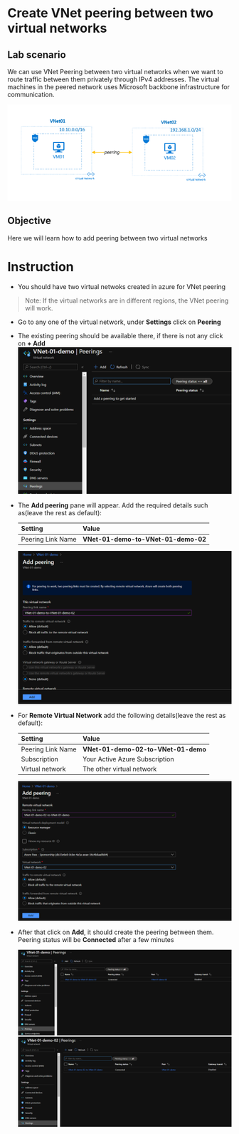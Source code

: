 # Create VNet peering between two virtual networks

## Lab scenario

We can use VNet Peering between two virtual networks when we want to route traffic between them privately through IPv4 addresses. The virtual machines in the peered network uses Microsoft backbone infrastructure for communication.

<img src="Images/Virtual Network/Virtual Network Peering diagram.png">

## Objective

Here we will learn how to add peering between two virtual networks

# Instruction

- You should have two virtual netwoks created in azure for VNet peering

> Note: If the virtual networks are in different regions, the VNet peering will work.

- Go to any one of the virtual network, under **Settings** click on **Peering**
- The existing peering should be available there, if there is not any click on **+ Add**
  <img src="Images/Virtual Network/Virtual network VNet peering.png">
  
- The **Add peering** pane will appear. Add the required details such as(leave the rest as default):

  | Setting | Value |
  | -- | -- |
  | Peering Link Name | **VNet-01-demo-to-VNet-01-demo-02** |

  <img src="Images/Virtual Network/Virtual network Add peering 1.png">

- For **Remote Virtual Network** add the following details(leave the rest as default):

  | Setting | Value |
  | -- | -- |
  | Peering Link Name | **VNet-01-demo-02-to-VNet-01-demo** |
  | Subscription | Your Active Azure Subscription |
  | Virtual network | The other virtual network |
  
  <img src="Images/Virtual Network/Virtual network Add peering 2.png">
  
- After that click on **Add**, it should create the peering between them. Peering status will be **Connected** after a few minutes

  <img src="Images/Virtual Network/Virtual network Peering status connected 1.png">

  <img src="Images/Virtual Network/Virtual network Peering status connected 2.png">
